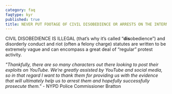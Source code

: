```yaml
---
category: faq
faqtype: kyr
published: true
title: NEVER PUT FOOTAGE OF CIVIL DISOBEDIENCE OR ARRESTS ON THE INTERNET
---
```

CIVIL DISOBEDIENCE IS ILLEGAL (that’s why it’s called “**dis**obedience”) and disorderly conduct and riot (often a felony charge) statutes are written to be extremely vague and can encompass a great deal of “regular” protest activity.

_"Thankfully, there are so many characters out there looking to post their exploits on YouTube. We’re greatly assisted by YouTube and social media, so in that regard I want to thank them for providing us with the evidence that will ultimately help us to arrest them and hopefully successfully prosecute them."_ - NYPD Police Commissioner Bratton
